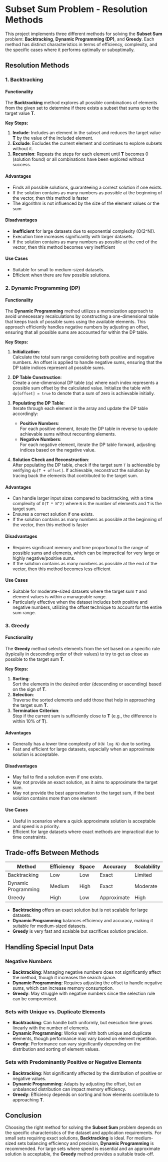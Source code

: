 # Subset Sum Problem - Resolution Methods

This project implements three different methods for solving the **Subset Sum** problem: **Backtracking**, **Dynamic Programming (DP)**, and **Greedy**. Each method has distinct characteristics in terms of efficiency, complexity, and the specific cases where it performs optimally or suboptimally.

## Resolution Methods

### 1. Backtracking

#### **Functionality**

The **Backtracking** method explores all possible combinations of elements from the given set to determine if there exists a subset that sums up to the target value **T**.

**Key Steps:**
1. **Include**: Includes an element in the subset and reduces the target value **T** by the value of the included element.
2. **Exclude**: Excludes the current element and continues to explore subsets without it.
3. **Recursion**: Repeats the steps for each element until **T** becomes 0 (solution found) or all combinations have been explored without success.

#### **Advantages**
- Finds all possible solutions, guaranteeing a correct solution if one exists.
- If the solution contains as many numbers as possible at the beginning of the vector, then this method is faster
- The algorithm is not influenced by the size of the element values ​​or the sum

#### **Disadvantages**
- **Inefficient** for large datasets due to exponential complexity (O(2^N)).
- Execution time increases significantly with larger datasets.
- If the solution contains as many numbers as possible at the end of the vector, then this method becomes very inefficient

#### **Use Cases**
- Suitable for small to medium-sized datasets.
- Efficient when there are few possible solutions.

### 2. Dynamic Programming (DP)

#### **Functionality**

The **Dynamic Programming** method utilizes a memoization approach to avoid unnecessary recalculations by constructing a one-dimensional table that keeps track of possible sums using the available elements. This approach efficiently handles negative numbers by adjusting an offset, ensuring that all possible sums are accounted for within the DP table.

**Key Steps:**
1. **Initialization**:  
   Calculate the total sum range considering both positive and negative numbers. An offset is applied to handle negative sums, ensuring that the DP table indices represent all possible sums.

2. **DP Table Construction**:  
   Create a one-dimensional DP table (`dp`) where each index represents a possible sum offset by the calculated value. Initialize the table with `dp[offset] = true` to denote that a sum of zero is achievable initially.

3. **Populating the DP Table**:  
   Iterate through each element in the array and update the DP table accordingly:
   - **Positive Numbers**:  
     For each positive element, iterate the DP table in reverse to update achievable sums without recounting elements.
   - **Negative Numbers**:  
     For each negative element, iterate the DP table forward, adjusting indices based on the negative value.

4. **Solution Check and Reconstruction**:  
   After populating the DP table, check if the target sum `T` is achievable by verifying `dp[T + offset]`. If achievable, reconstruct the solution by tracing back the elements that contributed to the target sum.

#### **Advantages**
- Can handle larger input sizes compared to backtracking, with a time complexity of `O(T * N^2)` where `N` is the number of elements and `T` is the target sum.
- Ensures a correct solution if one exists.
- If the solution contains as many numbers as possible at the beginning of the vector, then this method is faster

#### **Disadvantages**
- Requires significant memory and time proportional to the range of possible sums and elements, which can be impractical for very large or highly negative/positive sums.
- If the solution contains as many numbers as possible at the end of the vector, then this method becomes less efficient

#### **Use Cases**
- Suitable for moderate-sized datasets where the target sum `T` and element values is within a manageable range.
- Particularly effective when the dataset includes both positive and negative numbers, utilizing the offset technique to account for the entire sum range.

### 3. Greedy

#### **Functionality**

The **Greedy** method selects elements from the set based on a specific rule (typically in descending order of their values) to try to get as close as possible to the target sum **T**.

**Key Steps:**
1. **Sorting**:  
   Sort the elements in the desired order (descending or ascending) based on the sign of **T**.
2. **Selection**:  
   Traverse the sorted elements and add those that help in approaching the target sum **T**.
3. **Termination Criterion**:  
   Stop if the current sum is sufficiently close to **T** (e.g., the difference is within 10% of **T**).

#### **Advantages**
- Generally has a lower time complexity of `O(N log N)` due to sorting.
- Fast and efficient for large datasets, especially when an approximate solution is acceptable.

#### **Disadvantages**
- May fail to find a solution even if one exists.
- May not provide an exact solution, as it aims to approximate the target sum.
- May not provide the best approximation to the target sum, if the best solution contains more than one element

#### **Use Cases**
- Useful in scenarios where a quick approximate solution is acceptable and speed is a priority.
- Efficient for large datasets where exact methods are impractical due to time constraints.

## Trade-offs Between Methods

| Method                | Efficiency | Space  | Accuracy   | Scalability    |
|-----------------------|------------|--------|------------|----------------|
| Backtracking          | Low        | Low    | Exact      | Limited        |
| Dynamic Programming  | Medium     | High   | Exact      | Moderate        |
| Greedy                | High       | Low    | Approximate| High           |

- **Backtracking** offers an exact solution but is not scalable for large datasets.
- **Dynamic Programming** balances efficiency and accuracy, making it suitable for medium-sized datasets.
- **Greedy** is very fast and scalable but sacrifices solution precision.

## Handling Special Input Data

### Negative Numbers
- **Backtracking**: Managing negative numbers does not significantly affect the method, though it increases the search space.
- **Dynamic Programming**: Requires adjusting the offset to handle negative sums, which can increase memory consumption.
- **Greedy**: May struggle with negative numbers since the selection rule can be compromised.

### Sets with Unique vs. Duplicate Elements
- **Backtracking**: Can handle both uniformly, but execution time grows linearly with the number of elements.
- **Dynamic Programming**: Works well with both unique and duplicate elements, though performance may vary based on element repetition.
- **Greedy**: Performance can vary significantly depending on the distribution and sorting of element values.

### Sets with Predominantly Positive or Negative Elements
- **Backtracking**: Not significantly affected by the distribution of positive or negative values.
- **Dynamic Programming**: Adapts by adjusting the offset, but an unbalanced distribution can impact memory efficiency.
- **Greedy**: Efficiency depends on sorting and how elements contribute to approaching **T**.

## Conclusion

Choosing the right method for solving the **Subset Sum** problem depends on the specific characteristics of the dataset and application requirements. For small sets requiring exact solutions, **Backtracking** is ideal. For medium-sized sets balancing efficiency and precision, **Dynamic Programming** is recommended. For large sets where speed is essential and an approximate solution is acceptable, the **Greedy** method provides a suitable trade-off.
